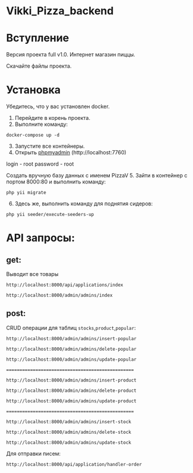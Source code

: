 # Vikki_Pizza_backend

#  Вступление
Версия проекта full v1.0. Интернет магазин пиццы. 

Скачайте файлы проекта.

# Установка
Убедитесь, что у вас установлен docker.

1. Перейдите в корень проекта.
2. Выполните команду:
~~~
docker-compose up -d
~~~
3. Запустите все контейнеры.
4. Открыть [phpmyadmin](http://localhost:7760/) (http://localhost:7760)
 
login - root
password - root

Создать вручную базу данных с именем PizzaV
5. Зайти в контейнер с портом 8000:80 и выполнить команду: 
~~~
php yii migrate
~~~
6. Здесь же, выполнить команду для поднятия сидеров:
~~~
php yii seeder/execute-seeders-up
~~~
# API запросы:

## get:

Выводит все товары
~~~
http://localhost:8000/api/applications/index

http://localhost:8000/admin/admins/index
~~~

## post:
CRUD операции для таблиц `stocks`,`product`,`popular`:
~~~
http://localhost:8000/admin/admins/insert-popular

http://localhost:8000/admin/admins/delete-popular

http://localhost:8000/admin/admins/update-popular

================================================

http://localhost:8000/admin/admins/insert-product

http://localhost:8000/admin/admins/delete-product

http://localhost:8000/admin/admins/update-product

================================================

http://localhost:8000/admin/admins/insert-stock

http://localhost:8000/admin/admins/delete-stock

http://localhost:8000/admin/admins/update-stock
~~~
Для отправки писем:
~~~
http://localhost:8000/api/application/handler-order
~~~